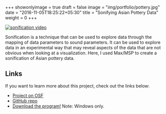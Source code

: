 +++
showonlyimage = true
draft = false
image = "img/portfolio/pottery.jpg"
date = "2016-11-05T18:25:22+05:30"
title = "Sonifying Asian Pottery Data"
weight = 0
+++

[![sonification video](http://img.youtube.com/vi/v-w4-Hlt9ag/0.jpg)](http://www.youtube.com/watch?v=v-w4-Hlt9ag)

Sonification is a technique that can be used to explore data through the mapping of data parameters to sound parameters. It can be used to explore data in an experimental way that may reveal aspects of the data that are not obvious when looking at a visualization. Here, I used Max/MSP to create a sonification of Asian pottery data.

## Links

If you want to learn more about this project, check out the links below:

* [Project on OSF](https://osf.io/d2epf/)
* [GitHub repo](https://github.com/trwiley/asian-pottery-sonified)
* [Download the program!](https://github.com/trwiley/asian-pottery-sonified/releases/download/v1.0/asian-pottery-sonified.zip) Note: Windows only. 
